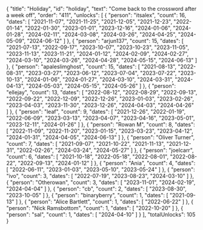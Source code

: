 {
  "title": "Holiday",
  "id": "holiday",
  "text": "Come back to the crossword after a week off",
  "order": "411",
  "unlocks": [
    {
      "person": "itsalex",
      "count": 16,
      "dates": [
        "2021-11-07",
        "2021-11-25",
        "2021-12-05",
        "2021-12-23",
        "2022-01-14",
        "2022-01-30",
        "2023-01-01",
        "2023-12-16",
        "2024-01-06",
        "2024-01-28",
        "2024-02-11",
        "2024-03-08",
        "2024-03-26",
        "2024-04-25",
        "2024-05-09",
        "2024-06-12"
      ]
    },
    {
      "person": "arjun137",
      "count": 15,
      "dates": [
        "2021-07-13",
        "2022-09-17",
        "2023-10-07",
        "2023-10-23",
        "2023-11-05",
        "2023-11-13",
        "2023-11-21",
        "2024-01-12",
        "2024-02-09",
        "2024-02-27",
        "2024-03-10",
        "2024-03-26",
        "2024-04-28",
        "2024-05-15",
        "2024-06-13"
      ]
    },
    {
      "person": "apaleslimghost",
      "count": 15,
      "dates": [
        "2021-08-13",
        "2022-08-31",
        "2023-03-27",
        "2023-06-12",
        "2023-07-04",
        "2023-07-22",
        "2023-10-13",
        "2024-01-06",
        "2024-01-27",
        "2024-03-10",
        "2024-03-31",
        "2024-04-13",
        "2024-05-03",
        "2024-05-15",
        "2024-05-26"
      ]
    },
    {
      "person": "ellejay",
      "count": 13,
      "dates": [
        "2022-08-12",
        "2022-08-29",
        "2022-09-13",
        "2022-09-22",
        "2022-12-09",
        "2022-12-26",
        "2023-01-03",
        "2023-02-26",
        "2023-04-03",
        "2023-11-30",
        "2023-12-26",
        "2024-04-03",
        "2024-04-26"
      ]
    },
    {
      "person": "leaf",
      "count": 9,
      "dates": [
        "2021-12-26",
        "2022-01-19",
        "2022-06-09",
        "2023-03-13",
        "2023-04-07",
        "2023-04-16",
        "2023-05-01",
        "2023-12-11",
        "2024-01-26"
      ]
    },
    {
      "person": "Rowan M",
      "count": 8,
      "dates": [
        "2022-11-09",
        "2022-11-20",
        "2023-01-15",
        "2023-03-23",
        "2023-04-12",
        "2024-01-31",
        "2024-04-05",
        "2024-06-13"
      ]
    },
    {
      "person": "Oliver Turner",
      "count": 7,
      "dates": [
        "2021-09-07",
        "2021-10-22",
        "2021-11-13",
        "2021-12-31",
        "2022-02-26",
        "2024-03-24",
        "2024-05-27"
      ]
    },
    {
      "person": "joelcarr",
      "count": 6,
      "dates": [
        "2021-10-18",
        "2022-05-18",
        "2022-08-01",
        "2022-08-22",
        "2022-09-13",
        "2024-01-12"
      ]
    },
    {
      "person": "Ania",
      "count": 4,
      "dates": [
        "2022-06-11",
        "2023-01-03",
        "2023-05-10",
        "2023-05-24"
      ]
    },
    {
      "person": "ivo",
      "count": 3,
      "dates": [
        "2022-07-19",
        "2023-08-23",
        "2024-03-10"
      ]
    },
    {
      "person": "Otherowan",
      "count": 3,
      "dates": [
        "2023-11-01",
        "2024-02-19",
        "2024-04-04"
      ]
    },
    {
      "person": "cb",
      "count": 2,
      "dates": [
        "2023-08-30",
        "2023-10-05"
      ]
    },
    {
      "person": "binaryberry",
      "count": 1,
      "dates": [
        "2021-09-13"
      ]
    },
    {
      "person": "Alice Bartlett",
      "count": 1,
      "dates": [
        "2022-06-22"
      ]
    },
    {
      "person": "Nick Ramsbottom",
      "count": 1,
      "dates": [
        "2022-10-20"
      ]
    },
    {
      "person": "sal",
      "count": 1,
      "dates": [
        "2024-04-10"
      ]
    }
  ],
  "totalUnlocks": 105
}